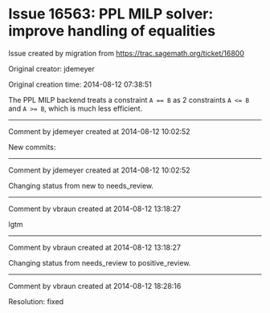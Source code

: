 # Issue 16563: PPL MILP solver: improve handling of equalities

Issue created by migration from https://trac.sagemath.org/ticket/16800

Original creator: jdemeyer

Original creation time: 2014-08-12 07:38:51

The PPL MILP backend treats a constraint `A == B` as 2 constraints `A <= B` and `A >= B`, which is much less efficient.


---

Comment by jdemeyer created at 2014-08-12 10:02:52

New commits:


---

Comment by jdemeyer created at 2014-08-12 10:02:52

Changing status from new to needs_review.


---

Comment by vbraun created at 2014-08-12 13:18:27

lgtm


---

Comment by vbraun created at 2014-08-12 13:18:27

Changing status from needs_review to positive_review.


---

Comment by vbraun created at 2014-08-12 18:28:16

Resolution: fixed
